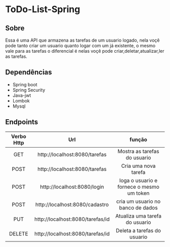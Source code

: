 # ToDo-List-Spring
## Sobre

Essa é uma API que armazena as tarefas de um usuario logado, nela voçê pode tanto criar um usuario quanto logar com um já existente, o mesmo vale para as tarefas o diferencial é nelas voçê pode criar,deletar,atualizar,ler  as tarefas.
## Dependências

* Spring boot
* Spring Security
* Java-jwt
* Lombok
* Mysql

## Endpoints

Verbo Http | Url | função
:---: | :-----: | :-----:
GET  | http://localhost:8080/tarefas | Mostra as tarefas do usuario
POST  | http://localhost:8080/tarefas | Cria uma nova tarefa
POST  | http://localhost:8080/login | loga o usuario e fornece o mesmo um token
POST  | http://localhost:8080/cadastro | cria um usuario no banco de dados
PUT  | http://localhost:8080/tarefas/id | Atualiza uma tarefa do usuario
DELETE  | http://localhost:8080/tarefas/id | Deleta a tarefas do usuario
